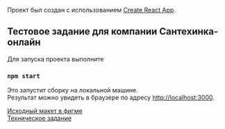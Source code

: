 Проект был создан с использованием [Create React App](https://github.com/facebook/create-react-app).

## Тестовое задание для компании Сантехинка-онлайн

Для запуска проекта выполните

### `npm start`

Это запустит сборку на локальной машине.<br />
Результат можно увидеть в браузере по адресу [http://localhost:3000](http://localhost:3000).

[Исходный макет в фигме](https://www.figma.com/file/T5G4L0jRAAHLQ27kzXCcCj/TEST?node-id=41%3A727)<br />
[Техническое задание](https://docs.google.com/document/d/19vTprrP_6ETn3JbarPLZxd2FgBXsR8vc1E9XtgZ_QzA/edit)
